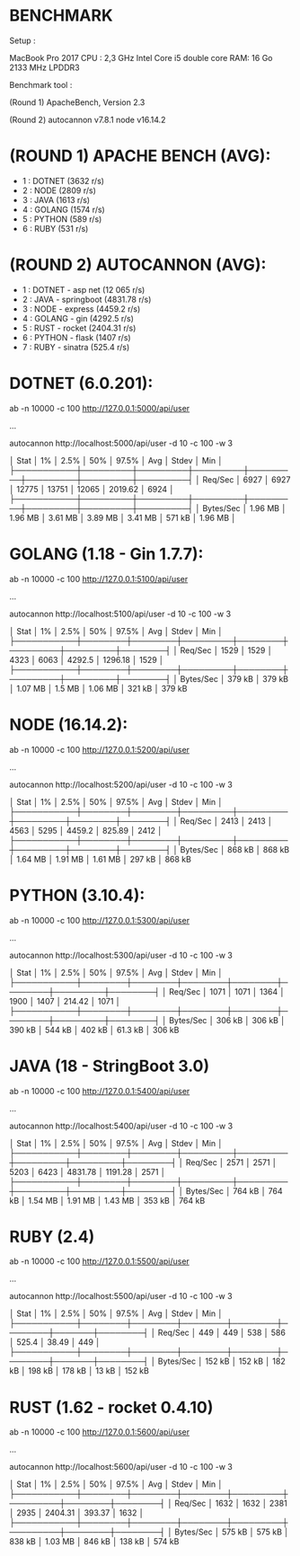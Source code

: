 BENCHMARK
=========

Setup : 

MacBook Pro 2017
CPU : 2,3 GHz Intel Core i5 double core
RAM: 16 Go 2133 MHz LPDDR3

Benchmark tool : 

(Round 1) 
ApacheBench, Version 2.3

(Round 2) 
autocannon v7.8.1
node v16.14.2

(ROUND 1) APACHE BENCH (AVG): 
================================

* 1 : DOTNET (3632 r/s)
* 2 : NODE (2809 r/s)
* 3 : JAVA (1613 r/s)
* 4 : GOLANG (1574 r/s)
* 5 : PYTHON (589 r/s)
* 6 : RUBY (531 r/s)

(ROUND 2) AUTOCANNON (AVG): 
==============================

* 1 : DOTNET - asp net (12 065 r/s)
* 2 : JAVA - springboot (4831.78 r/s)
* 3 : NODE - express (4459.2 r/s)
* 4 : GOLANG - gin (4292.5 r/s)
* 5 : RUST - rocket (2404.31 r/s)
* 6 : PYTHON - flask (1407 r/s)
* 7 : RUBY - sinatra (525.4 r/s)


DOTNET (6.0.201):
=================

ab -n 10000 -c 100 http://127.0.0.1:5000/api/user

...

autocannon http://localhost:5000/api/user -d 10 -c 100 -w 3

│ Stat      │ 1%      │ 2.5%    │ 50%     │ 97.5%   │ Avg     │ Stdev   │ Min     │
├───────────┼─────────┼─────────┼─────────┼─────────┼─────────┼─────────┼─────────┤
│ Req/Sec   │ 6927    │ 6927    │ 12775   │ 13751   │ 12065   │ 2019.62 │ 6924    │
├───────────┼─────────┼─────────┼─────────┼─────────┼─────────┼─────────┼─────────┤
│ Bytes/Sec │ 1.96 MB │ 1.96 MB │ 3.61 MB │ 3.89 MB │ 3.41 MB │ 571 kB  │ 1.96 MB │


GOLANG (1.18 - Gin 1.7.7):
==========================

ab -n 10000 -c 100 http://127.0.0.1:5100/api/user

...

autocannon http://localhost:5100/api/user -d 10 -c 100 -w 3

│ Stat      │ 1%     │ 2.5%   │ 50%     │ 97.5%  │ Avg     │ Stdev   │ Min    │
├───────────┼────────┼────────┼─────────┼────────┼─────────┼─────────┼────────┤
│ Req/Sec   │ 1529   │ 1529   │ 4323    │ 6063   │ 4292.5  │ 1296.18 │ 1529   │
├───────────┼────────┼────────┼─────────┼────────┼─────────┼─────────┼────────┤
│ Bytes/Sec │ 379 kB │ 379 kB │ 1.07 MB │ 1.5 MB │ 1.06 MB │ 321 kB  │ 379 kB


NODE (16.14.2):
===============

ab -n 10000 -c 100 http://127.0.0.1:5200/api/user

...

autocannon http://localhost:5200/api/user -d 10 -c 100 -w 3

│ Stat      │ 1%     │ 2.5%   │ 50%     │ 97.5%   │ Avg     │ Stdev  │ Min    │
├───────────┼────────┼────────┼─────────┼─────────┼─────────┼────────┼────────┤
│ Req/Sec   │ 2413   │ 2413   │ 4563    │ 5295    │ 4459.2  │ 825.89 │ 2412   │
├───────────┼────────┼────────┼─────────┼─────────┼─────────┼────────┼────────┤
│ Bytes/Sec │ 868 kB │ 868 kB │ 1.64 MB │ 1.91 MB │ 1.61 MB │ 297 kB │ 868 kB 


PYTHON (3.10.4):
========

ab -n 10000 -c 100 http://127.0.0.1:5300/api/user

...

autocannon http://localhost:5300/api/user -d 10 -c 100 -w 3

│ Stat      │ 1%     │ 2.5%   │ 50%    │ 97.5%  │ Avg    │ Stdev   │ Min    │
├───────────┼────────┼────────┼────────┼────────┼────────┼─────────┼────────┤
│ Req/Sec   │ 1071   │ 1071   │ 1364   │ 1900   │ 1407   │ 214.42  │ 1071   │
├───────────┼────────┼────────┼────────┼────────┼────────┼─────────┼────────┤
│ Bytes/Sec │ 306 kB │ 306 kB │ 390 kB │ 544 kB │ 402 kB │ 61.3 kB │ 306 kB 


JAVA (18 - StringBoot 3.0)
===============

ab -n 10000 -c 100 http://127.0.0.1:5400/api/user

...

autocannon http://localhost:5400/api/user -d 10 -c 100 -w 3

│ Stat      │ 1%     │ 2.5%   │ 50%     │ 97.5%   │ Avg     │ Stdev   │ Min    │
├───────────┼────────┼────────┼─────────┼─────────┼─────────┼─────────┼────────┤
│ Req/Sec   │ 2571   │ 2571   │ 5203    │ 6423    │ 4831.78 │ 1191.28 │ 2571   │
├───────────┼────────┼────────┼─────────┼─────────┼─────────┼─────────┼────────┤
│ Bytes/Sec │ 764 kB │ 764 kB │ 1.54 MB │ 1.91 MB │ 1.43 MB │ 353 kB  │ 764 kB


RUBY (2.4)
==========

ab -n 10000 -c 100 http://127.0.0.1:5500/api/user

...

autocannon http://localhost:5500/api/user -d 10 -c 100 -w 3

│ Stat      │ 1%     │ 2.5%   │ 50%    │ 97.5%  │ Avg    │ Stdev │ Min    │
├───────────┼────────┼────────┼────────┼────────┼────────┼───────┼────────┤
│ Req/Sec   │ 449    │ 449    │ 538    │ 586    │ 525.4  │ 38.49 │ 449    │
├───────────┼────────┼────────┼────────┼────────┼────────┼───────┼────────┤
│ Bytes/Sec │ 152 kB │ 152 kB │ 182 kB │ 198 kB │ 178 kB │ 13 kB │ 152 kB 

RUST (1.62 - rocket 0.4.10)
==========

ab -n 10000 -c 100 http://127.0.0.1:5600/api/user

...

autocannon http://localhost:5600/api/user -d 10 -c 100 -w 3

│ Stat      │ 1%     │ 2.5%   │ 50%    │ 97.5%   │ Avg     │ Stdev  │ Min    │
├───────────┼────────┼────────┼────────┼─────────┼─────────┼────────┼────────┤
│ Req/Sec   │ 1632   │ 1632   │ 2381   │ 2935    │ 2404.31 │ 393.37 │ 1632   │
├───────────┼────────┼────────┼────────┼─────────┼─────────┼────────┼────────┤
│ Bytes/Sec │ 575 kB │ 575 kB │ 838 kB │ 1.03 MB │ 846 kB  │ 138 kB │ 574 kB 